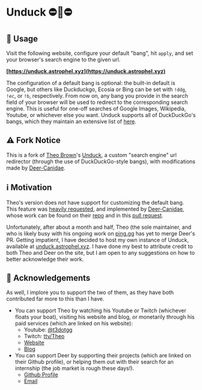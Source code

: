 # Unduck ⛔🦆⛔

## 📝 Usage
Visit the following website, configure your default "bang", hit `apply`, and set your browser's search engine to the given url.

**[https://unduck.astrophel.xyz](https://unduck.astrophel.xyz)**

The configuration of a default bang is optional: the built-in default is Google, but others like Duckduckgo, Ecosia or Bing can be set with `!ddg`, `!ec`, or `!b`, respectively. From now on, any bang you provide in the search field of your browser will be used to redirect to the corresponding search engine. This is useful for one-off searches of Google Images, Wikipedia, Youtube, or whichever else you want. Unduck supports all of DuckDuckGo's bangs, which they maintain an extensive list of [here](https://duckduckgo.com/bang_lite.html).

## ⚠️ Fork Notice
This is a fork of [Theo Brown](https://t3.gg/)'s [Unduck](https://github.com/t3dotgg/unduck), a custom "search engine" url redirector (through the use of DuckDuckGo-style bangs), with modifications made by [Deer-Canidae](https://github.com/Deer-Canidae).

## ℹ️ Motivation
Theo's version does not have support for customizing the default bang. This feature was [heavily requested](https://github.com/t3dotgg/unduck/issues/35), and implemented by [Deer-Canidae](https://github.com/Deer-Canidae), whose work can be found on their [repo](https://github.com/Deer-Canidae/deer-search) and in this [pull request](https://github.com/t3dotgg/unduck/pull/84).

Unfortunately, after about a month and half, Theo (the sole maintainer, and who is likely busy with his ongoing work on [ping.gg](https://ping.gg]) has yet to merge Deer's PR. Getting impatient, I have decided to host my own instance of Unduck, available at [unduck.astrophel.xyz](https://unduck.astrophel.xyz). I have done my best to attribute credit to both Theo and Deer on the site, but I am open to any suggestions on how to better acknowledge their work.

## 📓 Acknowledgements
As well, I implore you to support the two of them, as they have both contributed far more to this than I have.
- You can support Theo by watching his Youtube or Twitch (whichever floats your boat), visiting his website and blog, or monetarily through his paid services (which are linked on his website):
  - Youtube: [@t3dotgg](https://www.youtube.com/@t3dotgg)
  - Twitch: [ttv/Theo](https://www.twitch.tv/Theo)
  - [Website](https://t3.gg)
  - [Blog](https://t3.gg/blog)
- You can support Deer by supporting their projects (which are linked on their Github profile), or helping them out with their search for an internship (the job market is rough these days!).
  - [Github Profile](https://github.com/Deer-Canidae)
  - [Email](mailto:deer.canidae+ghreadme@gmail.com)
